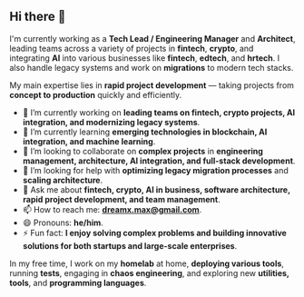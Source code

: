 ## Hi there 👋

I'm currently working as a **Tech Lead / Engineering Manager** and **Architect**, leading teams across a variety of projects in **fintech**, **crypto**, and integrating **AI** into various businesses like **fintech**, **edtech**, and **hrtech**. I also handle legacy systems and work on **migrations** to modern tech stacks. 

My main expertise lies in **rapid project development** — taking projects from **concept to production** quickly and efficiently.

- 🔭 I’m currently working on **leading teams on fintech, crypto projects, AI integration, and modernizing legacy systems**.
- 🌱 I’m currently learning **emerging technologies in blockchain, AI integration, and machine learning**.
- 👯 I’m looking to collaborate on **complex projects** in **engineering management, architecture, AI integration, and full-stack development**.
- 🤔 I’m looking for help with **optimizing legacy migration processes** and **scaling architecture**.
- 💬 Ask me about **fintech, crypto, AI in business, software architecture, rapid project development, and team management**.
- 📫 How to reach me: **dreamx.max@gmail.com**.
- 😄 Pronouns: **he/him**.
- ⚡ Fun fact: **I enjoy solving complex problems and building innovative solutions for both startups and large-scale enterprises**.

In my free time, I work on my **homelab** at home, **deploying various tools**, running **tests**, engaging in **chaos engineering**, and exploring new **utilities, tools**, and **programming languages**.
